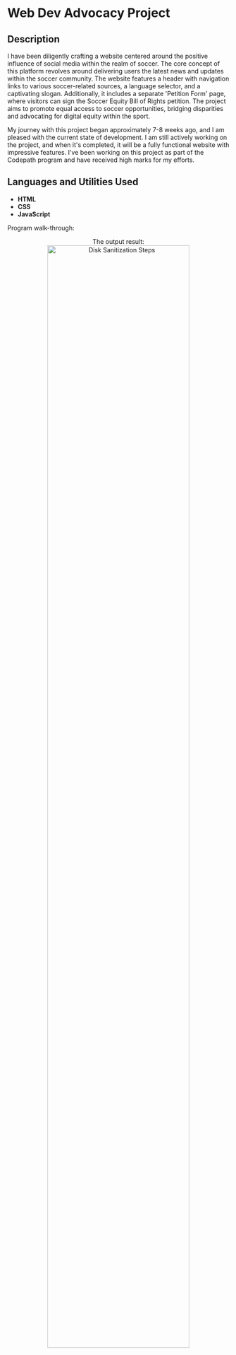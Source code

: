 <h1>Web Dev Advocacy Project</h1>


<h2>Description</h2>
I have been diligently crafting a website centered around the positive influence of social media within the realm of soccer. The core concept of this platform revolves around delivering users the latest news and updates within the soccer community. The website features a header with navigation links to various soccer-related sources, a language selector, and a captivating slogan. Additionally, it includes a separate 'Petition Form' page, where visitors can sign the Soccer Equity Bill of Rights petition. The project aims to promote equal access to soccer opportunities, bridging disparities and advocating for digital equity within the sport.

My journey with this project began approximately 7-8 weeks ago, and I am pleased with the current state of development. I am still actively working on the project, and when it's completed, it will be a fully functional website with impressive features. I've been working on this project as part of the Codepath program and have received high marks for my efforts.
<br />

<h2>Languages and Utilities Used</h2>

- <b>HTML</b> 
- <b>CSS</b>
- <b>JavaScript</b>

Program walk-through:

<p align="center">
The output result: <br/>
<img src="https://imgur.com/a/cYuLFrq.png" height="80%" width="80%" alt="Disk Sanitization Steps"/>
<br />

